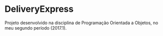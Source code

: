 # DeliveryExpress
Projeto desenvolvido na disciplina de Programação Orientada a Objetos, no meu segundo período (2017.1).
